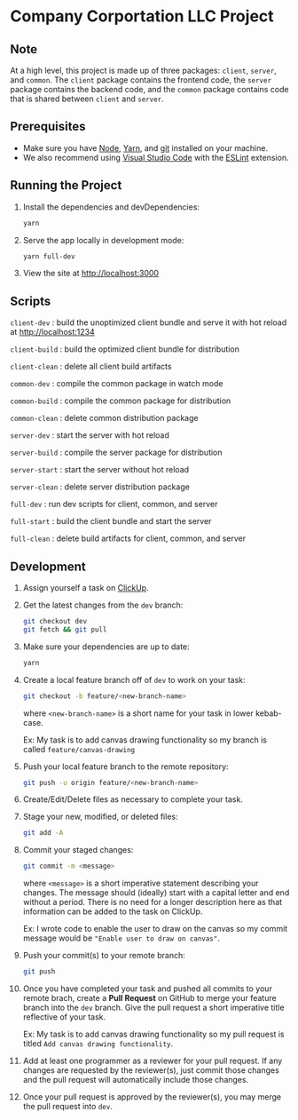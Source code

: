 # Company Corportation LLC Project

## Note

At a high level, this project is made up of three packages: `client`, `server`, and `common`. The `client` package contains the frontend code, the `server` package contains the backend code, and the `common` package contains code that is shared between `client` and `server`.

## Prerequisites

- Make sure you have [Node](https://nodejs.org/), [Yarn](https://yarnpkg.com/), and [git](https://git-scm.com/) installed on your machine.
- We also recommend using [Visual Studio Code](https://code.visualstudio.com/) with the [ESLint](https://marketplace.visualstudio.com/items?itemName=dbaeumer.vscode-eslint) extension.

## Running the Project

1. Install the dependencies and devDependencies:

   ```sh
   yarn
   ```

2. Serve the app locally in development mode:

   ```sh
   yarn full-dev
   ```

3. View the site at <http://localhost:3000>

## Scripts

`client-dev` : build the unoptimized client bundle and serve it with hot reload at <http://localhost:1234>

`client-build` : build the optimized client bundle for distribution

`client-clean` : delete all client build artifacts

`common-dev` : compile the common package in watch mode

`common-build` : compile the common package for distribution

`common-clean` : delete common distribution package

`server-dev` : start the server with hot reload

`server-build` : compile the server package for distribution

`server-start` : start the server without hot reload

`server-clean` : delete server distribution package

`full-dev` : run dev scripts for client, common, and server

`full-start` : build the client bundle and start the server

`full-clean` : delete build artifacts for client, common, and server

## Development

1. Assign yourself a task on [ClickUp](https://app.clickup.com/).

2. Get the latest changes from the `dev` branch:

   ```sh
   git checkout dev
   git fetch && git pull
   ```

3. Make sure your dependencies are up to date:

   ```sh
   yarn
   ```

4. Create a local feature branch off of `dev` to work on your task:

   ```sh
   git checkout -b feature/<new-branch-name>
   ```

   where `<new-branch-name>` is a short name for your task in lower kebab-case.

   Ex: My task is to add canvas drawing functionality so my branch is called `feature/canvas-drawing`

5. Push your local feature branch to the remote repository:

   ```sh
   git push -u origin feature/<new-branch-name>
   ```

6. Create/Edit/Delete files as necessary to complete your task.

7. Stage your new, modified, or deleted files:

   ```sh
   git add -A
   ```

8. Commit your staged changes:

   ```sh
   git commit -m <message>
   ```

   where `<message>` is a short imperative statement describing your changes. The message should (ideally) start with a capital letter and end without a period. There is no need for a longer description here as that information can be added to the task on ClickUp.

   Ex: I wrote code to enable the user to draw on the canvas so my commit message would be `"Enable user to draw on canvas"`.

9. Push your commit(s) to your remote branch:

   ```sh
   git push
   ```

10. Once you have completed your task and pushed all commits to your remote brach, create a **Pull Request** on GitHub to merge your feature branch into the `dev` branch. Give the pull request a short imperative title reflective of your task.

    Ex: My task is to add canvas drawing functionality so my pull request is titled `Add canvas drawing functionality`.

11. Add at least one programmer as a reviewer for your pull request. If any changes are requested by the reviewer(s), just commit those changes and the pull request will automatically include those changes.

12. Once your pull request is approved by the reviewer(s), you may merge the pull request into `dev`.
